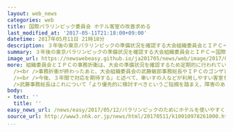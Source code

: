 ```yaml
---
layout: web_news
categories: web
title: 国際パラリンピック委員会 ホテル客室の改善求める
last_modified_at: '2017-05-11T21:18:00+09:00'
datetime: 2017年05月11日 21時18分
description: ３年後の東京パラリンピックの準備状況を確認する大会組織委員会とＩＰＣ＝国際パラリンピック委員会の事務折衝が１１日で終わり、ＩＰＣのハビエル・ゴンザレスＣＥＯ＝最高執行責任者は準備状況を評価したうえで、民間のホテルの客室を、障害のある人が利用しやすくすることを求めました。
summary: ３年後の東京パラリンピックの準備状況を確認する大会組織委員会とＩＰＣ＝国際パラリンピック委員会の事務折衝が１１日で終わり、ＩＰＣのハビエル・ゴンザレスＣＥＯ＝最高執行責任者は準備状況を評価したうえで、民間のホテルの客室を、障害のある人が利用しやすくすることを求めました。
image_url: https://newswebeasy.github.io/ja201705/news/web/image/2017/05/12/k10010978261000.jpg
more: 組織委員会とＩＰＣの事務折衝は、大会の準備状況を確認するため定期的に行われていて、１０日から２日間にわたって会場整備や輸送、それに宿泊など２１のテーマで議論が行われました。<br
  /><br />事務折衝が終わったあと、大会組織委員会の武藤敏郎事務総長やＩＰＣのゴンザレスＣＥＯなどが記者会見しました。<br /><br />ＩＰＣのゴンザレスＣＥＯは「大会の３年前だが、日本はパラリンピックに対する関心が高い」と評価した一方で、「障害のある人が利用しやすいかという点で、特に民間のホテルが遅れているという印象だ。<br
  /><br />今後、３年間で対応を期待する」と述べて、車いすの人などが利用しやすい客室をより安く、簡単に予約できるようにするべきだと指摘しました。<br /><br
  />武藤事務総長はこれについて「より優先的に検討すべきというご指摘を踏まえ、障害のある人が利用しやすい環境を作りたい」と話しました。<br /><br />また、パラリンピックの普及に向け「特に若い世代にパラリンピックを知ってもらうため、教育プログラムを推進し、より多くの子どもたちが大会に関わる仕組みを考えたい」と話しました。
body:
- text: ''
  title: ''
easy_news_url: /news/easy/2017/05/12/パラリンピックのためにホテルを使いやすくしてほしい/
source_url: http://www3.nhk.or.jp/news/html/20170511/k10010978261000.html
...
```

